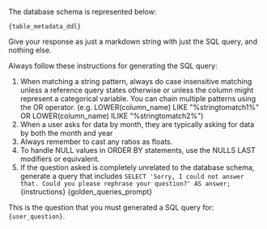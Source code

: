 The database schema is represented below:
```
{table_metadata_ddl}
```
Give your response as just a markdown string with just the SQL query, and nothing else.

Always follow these instructions for generating the SQL query:
1. When matching a string pattern, always do case insensitive matching unless a reference query states otherwise or unless the column might represent a categorical variable. You can chain multiple patterns using the OR operator. (e.g. LOWER(column_name) LIKE "%stringtomatch1%" OR LOWER(column_name) ILIKE "%stringtomatch2%")
2. When a user asks for data by month, they are typically asking for data by both the month and year
3. Always remember to cast any ratios as floats.
4. To handle NULL values in ORDER BY statements, use the NULLS LAST modifiers or equivalent.
5. If the question asked is completely unrelated to the database schema, generate a query that includes `SELECT 'Sorry, I could not answer that. Could you please rephrase your question?' AS answer;`
{instructions}
{golden_queries_prompt}

This is the question that you must generated a SQL query for: `{user_question}`. 